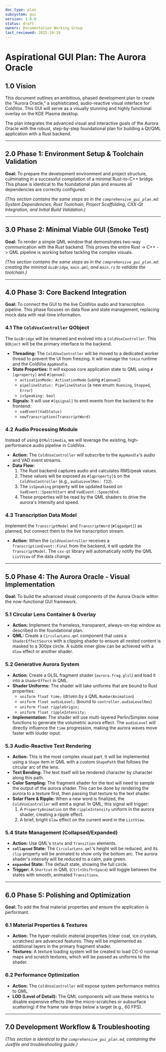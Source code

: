 ```yaml
---
doc_type: plan
subsystem: gui
version: 1.0.0
status: draft
owners: Documentation Working Group
last_reviewed: 2025-10-19
---
```


# Aspirational GUI Plan: The Aurora Oracle

## 1.0 Vision

This document outlines an ambitious, phased development plan to create the "Aurora Oracle," a sophisticated, audio-reactive visual interface for ColdVox. This GUI will serve as a visually stunning and highly functional overlay on the KDE Plasma desktop.

The plan integrates the advanced visual and interactive goals of the Aurora Oracle with the robust, step-by-step foundational plan for building a Qt/QML application with a Rust backend.

---

## 2.0 Phase 1: Environment Setup & Toolchain Validation

**Goal:** To prepare the development environment and project structure, culminating in a successful compilation of a minimal Rust-to-C++ bridge. This phase is identical to the foundational plan and ensures all dependencies are correctly configured.

*(This section contains the same steps as in the `comprehensive_gui_plan.md`: System Dependencies, Rust Toolchain, Project Scaffolding, CXX-Qt Integration, and Initial Build Validation.)*

---

## 3.0 Phase 2: Minimal Viable GUI (Smoke Test)

**Goal:** To render a simple QML window that demonstrates two-way communication with the Rust backend. This proves the entire Rust -> C++ -> QML pipeline is working before tackling the complex visuals.

*(This section contains the same steps as in the `comprehensive_gui_plan.md`: creating the minimal `GuiBridge`, `main.qml`, and `main.rs` to validate the toolchain.)*

---

## 4.0 Phase 3: Core Backend Integration

**Goal:** To connect the GUI to the live ColdVox audio and transcription pipeline. This phase focuses on data flow and state management, replacing mock data with real-time information.

### 4.1 The `ColdVoxController` QObject

The `GuiBridge` will be renamed and evolved into a `ColdVoxController`. This `QObject` will be the primary interface to the backend.

-   **Threading:** The `ColdVoxController` will be moved to a dedicated worker thread to prevent the UI from freezing. It will manage the `tokio` runtime and the ColdVox `AppHandle`.
-   **State Properties:** It will expose core application state to QML using `#[qproperty]` and `#[qenum]`:
    -   `activationMode: ActivationMode` (using `#[qenum]`)
    -   `pipelineStatus: PipelineStatus` (a new enum: `Running`, `Stopped`, `Error`)
    -   `isSpeaking: bool`
-   **Signals:** It will use `#[qsignal]` to emit events from the backend to the frontend:
    -   `vadEvent(VadStatus)`
    -   `newTranscription(TranscriptWord)`

### 4.2 Audio Processing Module

Instead of using `QtMultimedia`, we will leverage the existing, high-performance audio pipeline in ColdVox.

-   **Action:** The `ColdVoxController` will subscribe to the `AppHandle`'s audio and VAD event streams.
-   **Data Flow:**
    1.  The Rust backend captures audio and calculates RMS/peak values.
    2.  These values will be exposed as `#[qproperty]`s on the `ColdVoxController` (e.g., `audioLevelRms: f32`).
    3.  The `isSpeaking` property will be updated based on `VadEvent::SpeechStart` and `VadEvent::SpeechEnd`.
    4.  These properties will be read by the QML shaders to drive the aurora's intensity and speed.

### 4.3 Transcription Data Model

Implement the `TranscriptModel` and `TranscriptWord` (`#[qgadget]`) as planned, but connect them to the live transcription stream.

-   **Action:** When the `ColdVoxController` receives a `TranscriptionEvent::Final` from the backend, it will update the `TranscriptModel`. The `cxx-qt` library will automatically notify the QML `ListView` of the data change.

---

## 5.0 Phase 4: The Aurora Oracle - Visual Implementation

**Goal:** To build the advanced visual components of the Aurora Oracle within the now-functional GUI framework.

### 5.1 Circular Lens Container & Overlay

-   **Action:** Implement the frameless, transparent, always-on-top window as described in the foundational plan.
-   **QML:** Create a `CircularLens.qml` component that uses a `ShaderEffectSource` with a clipping shader to ensure all nested content is masked to a 300px circle. A subtle inner glow can be achieved with a `Glow` effect or another shader.

### 5.2 Generative Aurora System

-   **Action:** Create a GLSL fragment shader (`aurora.frag.glsl`) and load it into a `ShaderEffect` in QML.
-   **Shader Uniforms:** The shader will take uniforms that are bound to Rust properties:
    -   `uniform float time;` (driven by a QML `NumberAnimation`)
    -   `uniform float audioLevel;` (bound to `controller.audioLevelRms`)
    -   `uniform float rippleOrigin;`
    -   `uniform float rippleIntensity;`
-   **Implementation:** The shader will use multi-layered Perlin/Simplex noise functions to generate the volumetric aurora effect. The `audioLevel` will directly influence the `time` progression, making the aurora waves move faster with louder input.

### 5.3 Audio-Reactive Text Rendering

-   **Action:** This is the most complex visual part. It will be implemented using a `Shape` item in QML with a custom `ShapePath` that follows the circular arc of the lens.
-   **Text Bending:** The text itself will be rendered character by character along this path.
-   **Color Sampling:** The fragment shader for the text will need to sample the output of the aurora shader. This can be done by rendering the aurora to a texture first, then passing that texture to the text shader.
-   **Solar Flare & Ripple:** When a new word is finalized, the `ColdVoxController` will emit a signal. In QML, this signal will trigger:
    1.  A `PropertyAnimation` on the `rippleIntensity` uniform in the aurora shader, creating a ripple effect.
    2.  A brief, bright `Glow` effect on the current word in the `ListView`.

### 5.4 State Management (Collapsed/Expanded)

-   **Action:** Use QML's `State` and `Transition` elements.
-   **`collapsed` State:** The `CircularLens.qml`'s height will be reduced, and its `clip` property will be animated to show only the bottom arc. The aurora shader's intensity will be reduced to a calm, pale green.
-   **`expanded` State:** The default state, showing the full circle.
-   **Trigger:** A `Shortcut` in QML (`Ctrl+Shift+Space`) will toggle between the states with smooth, animated `Transitions`.

---

## 6.0 Phase 5: Polishing and Optimization

**Goal:** To add the final material properties and ensure the application is performant.

### 6.1 Material Properties & Textures

-   **Action:** The hyper-realistic material properties (clear coat, ice crystals, scratches) are advanced features. They will be implemented as additional layers in the primary fragment shader.
-   **Textures:** A texture loading system will be created to load CC-0 normal maps and scratch textures, which will be passed as uniforms to the shader.

### 6.2 Performance Optimization

-   **Action:** The `ColdVoxController` will expose system performance metrics to QML.
-   **LOD (Level of Detail):** The QML components will use these metrics to disable expensive effects (like the micro-scratches or subsurface scattering) if the frame rate drops below a target (e.g., 60 FPS).

---

## 7.0 Development Workflow & Troubleshooting

*(This section is identical to the `comprehensive_gui_plan.md`, containing the Justfile and troubleshooting guide.)*
